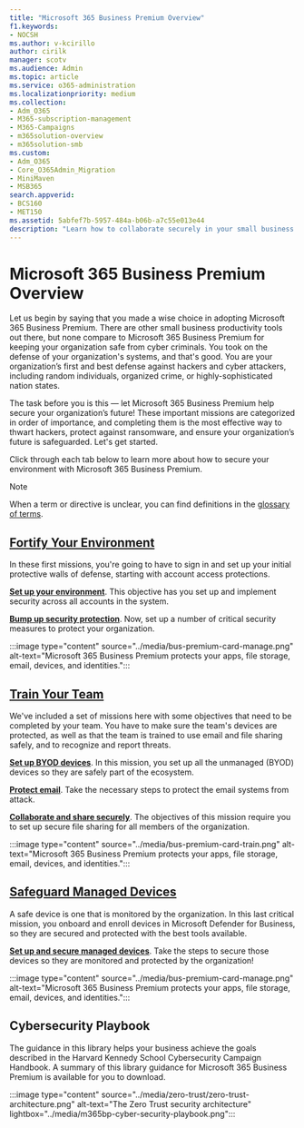 ```yaml
---
title: "Microsoft 365 Business Premium Overview"
f1.keywords:
- NOCSH
ms.author: v-kcirillo
author: cirilk
manager: scotv
ms.audience: Admin
ms.topic: article
ms.service: o365-administration
ms.localizationpriority: medium
ms.collection: 
- Adm_O365
- M365-subscription-management 
- M365-Campaigns
- m365solution-overview
- m365solution-smb
ms.custom:
- Adm_O365
- Core_O365Admin_Migration
- MiniMaven
- MSB365
search.appverid:
- BCS160
- MET150
ms.assetid: 5abfef7b-5957-484a-b06b-a7c55e013e44
description: "Learn how to collaborate securely in your small business or campaign with Microsoft 365 Business Premium."
---
```


# Microsoft 365 Business Premium Overview

Let us begin by saying that you made a wise choice in adopting Microsoft 365 Business Premium. There are other small business productivity tools out there, but none compare to Microsoft 365 Business Premium for keeping your organization safe from cyber criminals. You took on the defense of your organization's systems, and that's good. You are your organization’s first and best defense against hackers and cyber attackers, including random individuals, organized crime, or highly-sophisticated nation states. 

The task before you is this &mdash; let Microsoft 365 Business Premium help secure your organization’s future! These important missions are categorized in order of importance, and completing them is the most effective way to thwart hackers, protect against ransomware, and ensure your organization’s future is safeguarded. Let's get started. 

Click through each tab below to learn more about how to secure your environment with Microsoft 365 Business Premium.

> [!Note]
> When a term or directive is unclear, you can find definitions in the [glossary of terms](m365bp-glossary.md).

## [**Fortify Your Environment**](#tab/Fortify)

In these first missions, you're going to have to sign in and set up your initial protective walls of defense, starting with account access protections.

[**Set up your environment**](m365bp-setup-overview.md). This objective has you set up and implement security across all accounts in the system.

[**Bump up security protection**](m365bp-security-overview.md). Now, set up a number of critical security measures to protect your organization. 

:::image type="content" source="../media/bus-premium-card-manage.png" alt-text="Microsoft 365 Business Premium protects your apps, file storage, email, devices, and identities.":::

## [**Train Your Team**](#tab/Train)

We've included a set of missions here with some objectives that need to be completed by your team. You have to make sure the team's devices are protected, as well as that the team is trained to use email and file sharing safely, and to recognize and report threats. 

[**Set up BYOD devices**](m365bp-protect-pcs-macs.md). In this mission, you set up all the unmanaged (BYOD) devices so they are safely part of the ecosystem.

[**Protect email**](m365bp-protect-email-overview.md). Take the necessary steps to protect the email systems from attack.

[**Collaborate and share securely**](m365bp-collaborate-share-securely.md). The objectives of this mission require you to set up secure file sharing for all members of the organization.

:::image type="content" source="../media/bus-premium-card-train.png" alt-text="Microsoft 365 Business Premium protects your apps, file storage, email, devices, and identities.":::

## [**Safeguard Managed Devices**](#tab/Safeguard)

A safe device is one that is monitored by the organization. In this last critical mission, you onboard and enroll devices in Microsoft Defender for Business, so they are secured and protected with the best tools available.

[**Set up and secure managed devices**](m365bp-protect-devices.md). Take the steps to secure those devices so they are monitored and protected by the organization! 

:::image type="content" source="../media/bus-premium-card-manage.png" alt-text="Microsoft 365 Business Premium protects your apps, file storage, email, devices, and identities.":::

## Cybersecurity Playbook

The guidance in this library helps your business achieve the goals described in the Harvard Kennedy School Cybersecurity Campaign Handbook. A summary of this library guidance for Microsoft 365 Business Premium is available for you to download.

:::image type="content" source="../media/zero-trust/zero-trust-architecture.png" alt-text="The Zero Trust security architecture" lightbox="../media/m365bp-cyber-security-playbook.png":::


<!---
KC Note: MOST OF THE FOLLOWING MAY BE USEFUL, BUT HERE JUST SERVES TO CLUTTER AND CONFUSE IMHO. I WILL MOVE THIS STUFF, BUT COMMENTING OUT FOR NOW...

Pay close attention to the following guidance for productivity, collaboration, file storage, email, devices, and identity:

| Protection for | Description | Links |
| ----- | ----- | ----- | ----- |
|Email | Use multi-factor authentication, advanced anti-phishing, Safe Links and Safe Attachments, and encrypted email for sensitive information.| [Set up multi-factor authentication](m365bp-multifactor-authentication.md) <br/><br/>[Protect against phishing attacks](avoid-phishing-and-attacks.md)<br/><br/>[Encrypt or label your sensitive email](send-encrypted-email.md) |
|iPhones and Android devices |Use multi-factor authentication, set up Microsoft mobile apps, and require a PIN | [Set up multi-factor authentication](m365bp-multifactor-authentication.md)<br/><br/>[Set up mobile devices](../business/set-up-mobile-devices.md)|
|Bring-your-own-devices (BYOD) for Mac and Windows PCs |Keep Office up to date, keep operating systems updated, and enable security features. | [Protect unmanaged Windows and Mac devices](m365bp-protect-pcs-macs.md) |
|Storing and sharing files securely | Share files and videos from Microsoft Teams, OneDrive, SharePoint, and Microsoft Stream, and protect sensitive data.| [Share files and videos](share-files-and-videos.md) |
|Managed Windows devices |Use managed devices for key staff and secure these devices. | [Set up managed devices](../business/set-up-windows-devices.md) |

## A recommended security configuration for Microsoft 365 Business Premium

This recommended secure configuration for Microsoft 365 Business Premium ensures you can:

- Rely on your trusted business productivity and collaboration tools, such as Outlook, Word, Excel, and other Office products.

- Protect your work files on all of your iOS, Android, and Windows devices with easy-to-manage, enterprise-grade security.

- Apply extra protection for user accounts and identity.

> [!VIDEO https://www.microsoft.com/videoplayer/embed/RE3clbH]

While federal and some state election campaigns in the United States qualify for [special pricing](get-microsoft-365-campaigns.md) for the Microsoft 365 for Campaigns offering of Microsoft 365 Business Premium, any organization with the Business Premium plan can take advantage of this guidance to configure increased security and learn how to collaborate securely.

This library includes the following:

- Prescriptive setup guidance for increased security.

- Help setting up devices for secure access.

- Guidance on collaborating and sharing securely.

For more information about what's included, see [Microsoft 365 Business Premium](https://www.microsoft.com/microsoft-365/business).

## Get started

Follow these steps to get started:

- For small and medium-sized businesses: [Get Microsoft 365 Business Premium](get-microsoft-365-business-premium.md)

- For campaigns: [Get Microsoft 365 campaigns](get-microsoft-365-campaigns.md)

## Solutions for your business

After you set up your secure Microsoft 365 environment, you can use the following solutions to get working:

| Create teams for collaboration | Set up online meetings |
| ------------- | ------------- |
| ![a SharePoint communication site.](../media/sm-m365-democracy-teams-collab.png) | ![an online meeting](../media/m365-democracy-teams-meetings.png) |
| Collaborate with teams for key staff, all staff, and partners or vendors.<br>[Create your team](create-teams-for-collaboration.md) | Schedule a meeting with audio, video, and sharing with Microsoft Teams.<br>[Set up a meeting](set-up-meetings.md) |

| Encrypt or label your sensitive email | Create a communications site |
| ------------- | ------------- |
| ![Encrypted and labeled email.](../media/sm-m365-campaign-email-encrypt.png) | ![a SharePoint communications site](../media/sm-m365-democracy-comms-site.png) |
| Use encryption and sensitivity labels to protect email that contains confidential or sensitive information.<br>[Send encrypted email](send-encrypted-email.md) | Share events, message, images, and more with your team in an internal communications site created with SharePoint.<br>[Create your site](create-communications-site.md) |

| Share files and videos |
| ------------- |
| ![sharing a file in Microsoft Teams.](../media/m365-democracy-teams-sharefiles.png) |
| Save your files and videos to the cloud so they're available <br>to all of the appropriate people.<br>[Start sharing](share-files-and-videos.md) |
--->


